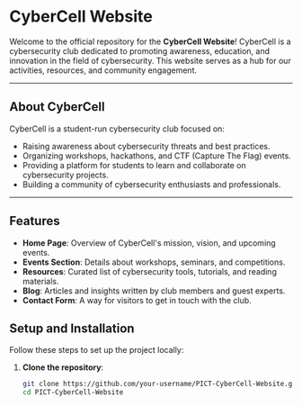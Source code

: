 # CyberCell Website

Welcome to the official repository for the **CyberCell Website**! CyberCell is a cybersecurity club dedicated to promoting awareness, education, and innovation in the field of cybersecurity. This website serves as a hub for our activities, resources, and community engagement.

---

## About CyberCell
CyberCell is a student-run cybersecurity club focused on:
- Raising awareness about cybersecurity threats and best practices.
- Organizing workshops, hackathons, and CTF (Capture The Flag) events.
- Providing a platform for students to learn and collaborate on cybersecurity projects.
- Building a community of cybersecurity enthusiasts and professionals.

---

## Features
- **Home Page**: Overview of CyberCell's mission, vision, and upcoming events.
- **Events Section**: Details about workshops, seminars, and competitions.
- **Resources**: Curated list of cybersecurity tools, tutorials, and reading materials.
- **Blog**: Articles and insights written by club members and guest experts.
- **Contact Form**: A way for visitors to get in touch with the club.

## Setup and Installation
Follow these steps to set up the project locally:

1. **Clone the repository**:
   ```bash
   git clone https://github.com/your-username/PICT-CyberCell-Website.git
   cd PICT-CyberCell-Website
